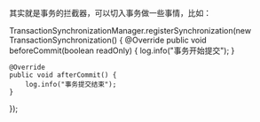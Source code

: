其实就是事务的拦截器，可以切入事务做一些事情，比如：

TransactionSynchronizationManager.registerSynchronization(new TransactionSynchronization() {
    @Override
    public void beforeCommit(boolean readOnly) {
        log.info("事务开始提交");
    }

    @Override
    public void afterCommit() {
        log.info("事务提交结束");
    }
});